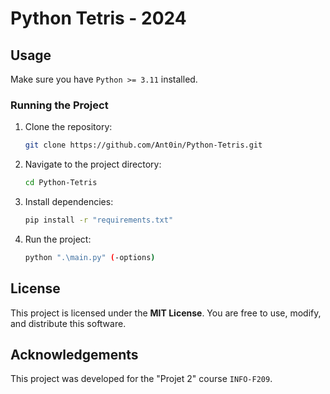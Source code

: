 # Python Tetris - 2024


## Usage

Make sure you have `Python >= 3.11` installed.


### Running the Project

1. Clone the repository:

   ```bash
   git clone https://github.com/Ant0in/Python-Tetris.git
   ```

2. Navigate to the project directory:

   ```bash
   cd Python-Tetris
   ```

3. Install dependencies:
   
   ```bash
   pip install -r "requirements.txt"
   ```

4. Run the project:

   ```bash
   python ".\main.py" (-options)
   ```

## License

This project is licensed under the **MIT License**. You are free to use, modify, and distribute this software.

## Acknowledgements

This project was developed for the "Projet 2" course `INFO-F209`.

